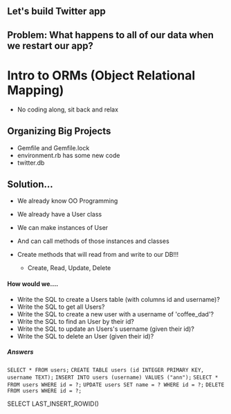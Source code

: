 ## Let's build Twitter app

## Problem: What happens to all of our data when we restart our app?

# Intro to ORMs (Object Relational Mapping)
 - No coding along, sit back and relax

## Organizing Big Projects
- Gemfile and Gemfile.lock
- environment.rb has some new code
- twitter.db

## Solution...
- We already know OO Programming
 - We already have a User class
 - We can make instances of User
 - And can call methods of those instances and classes

- Create methods that will read from and write to our DB!!!
  - Create, Read, Update, Delete
















#### How would we....
  - Write the SQL to create a Users table (with columns id and username)?
  - Write the SQL to get all Users?
  - Write the SQL to create a new user with a username of 'coffee_dad'?
  - Write the SQL to find an User by their id?
  - Write the SQL to update an Users's username (given their id)?
  - Write the SQL to delete an User (given their id)?



















##### Answers
`SELECT * FROM users;`
`CREATE TABLE users (id INTEGER PRIMARY KEY, username TEXT);`
`INSERT INTO users (username) VALUES ("ann");`
`SELECT * FROM users WHERE id = ?;`
`UPDATE users SET name = ? WHERE id = ?;`
`DELETE FROM users WHERE id = ?;`

SELECT LAST_INSERT_ROWID()
